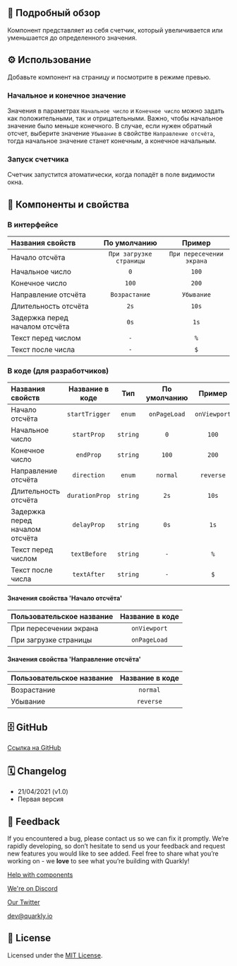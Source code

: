 ## 📖 Подробный обзор

Компонент представляет из себя счетчик, который увеличивается или уменьшается до определенного значения.

## ⚙️ Использование

Добавьте компонент на страницу и посмотрите в режиме превью.

### Начальное и конечное значение

Значения в параметрах `Начальное число` и `Конечное число` можно задать как положительными, так и отрицательными. Важно, чтобы начальное значение было меньше конечного.
В случае, если нужен обратный отсчет, выберите значение `Убывание` в свойстве `Направление отсчёта`, тогда начальное значение станет конечным, а конечное начальным.

### Запуск счетчика

Счетчик запустится атоматически, когда попадёт в поле видимости окна.

## 🧩 Компоненты и свойства

### В интерфейсе

| Названия свойств               |      По умолчанию       |          Пример          |
| :----------------------------- | :---------------------: | :----------------------: |
| Начало отсчёта                 | `При загрузке страницы` | `При пересечении экрана` |
| Начальное число                |           `0`           |          `100`           |
| Конечное число                 |          `100`          |          `200`           |
| Направление отсчёта            |      `Возрастание`      |        `Убывание`        |
| Длительность отсчёта           |          `2s`           |          `10s`           |
| Задержка перед началом отсчёта |          `0s`           |           `1s`           |
| Текст перед числом             |           `-`           |           `%`            |
| Текст после числа              |           `-`           |           `$`            |

### В коде (для разработчиков)

| Названия свойств               | Название в коде |   Тип    | По умолчанию |    Пример    |
| :----------------------------- | :-------------: | :------: | :----------: | :----------: |
| Начало отсчёта                 | `startTrigger`  |  `enum`  | `onPageLoad` | `onViewport` |
| Начальное число                |   `startProp`   | `string` |     `0`      |    `100`     |
| Конечное число                 |    `endProp`    | `string` |    `100`     |    `200`     |
| Направление отсчёта            |   `direction`   |  `enum`  |   `normal`   |  `reverse`   |
| Длительность отсчёта           | `durationProp`  | `string` |     `2s`     |    `10s`     |
| Задержка перед началом отсчёта |   `delayProp`   | `string` |     `0s`     |     `1s`     |
| Текст перед числом             |  `textBefore`   | `string` |     `-`      |     `%`      |
| Текст после числа              |   `textAfter`   | `string` |     `-`      |     `$`      |

#### Значения свойства 'Начало отсчёта'

| Пользовательское название | Название в коде |
| :------------------------ | :-------------: |
| При пересечении экрана    |  `onViewport`   |
| При загрузке страницы     |  `onPageLoad`   |

#### Значения свойства 'Направление отсчёта'

| Пользовательское название | Название в коде |
| :------------------------ | :-------------: |
| Возрастание               |    `normal`     |
| Убывание                  |    `reverse`    |

## 🗄 GitHub

[Ссылка на GitHub](https://github.com/quarkly/community-kit/tree/master/src/Counter)

## 🗓 Changelog

-   21/04/2021 (v1.0)
-   Первая версия

## 📮 Feedback

If you encountered a bug, please contact us so we can fix it promptly. We’re rapidly developing, so don’t hesitate to send us your feedback and request new features you would like to see added. Feel free to share what you’re working on - we **love** to see what you’re building with Quarkly!

[Help with components](https://community.quarkly.io/c/requests/11)

[We're on Discord](https://discord.gg/f9KhSMGX)

[Our Twitter](https://twitter.com/quarklyapp)

[dev@quarkly.io](mailto:dev@quarkly.io)

## 📝 License

Licensed under the [MIT License](https://raw.githubusercontent.com/quarkly/community-kit/master/LICENSE).
